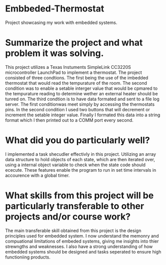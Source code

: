 # Embbeded-Thermostat
Project showcasing my work with embedded systems.

# Summarize the project and what problem it was solving.
  This project utilizes a Texas Instuments SimpleLink CC3220S microcontroller LaunchPad to implement a thermostat. The project consisted of three condtions. The first being the use of the imbedded thermostat that would read the tempurature of the room. The second condition was to enable a setable interger value that would be cpmared to the tempurature reading to determine wether an external heater should be tunred on. The third condtion is to have data formated and sent to a file log server. 
    The first conditionwas meet simply by accessing the thermostats pins. In the second condition I used two buttons that will decrement or increment the setable integer value. Finally I formated this data into a string format which I then printed out to a COMM port every second.
    
# What did you do particularly well?
  I implemented a task shecudler effectivly in this project. Utilizing an array data structure to hold objects of each state, which are then iterated over, using a internal object variable to check when the state code should ececute. These features enable the program to run in set time intervals in accourence with a global timer. 
  
# What skills from this project will be particularly transferable to other projects and/or course work?
  The main transferable skill obtained from this project is the design principles used for embedded system. I now understand the memonry and compuational limitations of embeded systems, giving me insights into thier strewngths and weaknesses. I also have a strong understanding of how embedded systems should be designed and tasks seperated to ensure high functioniing products. 
